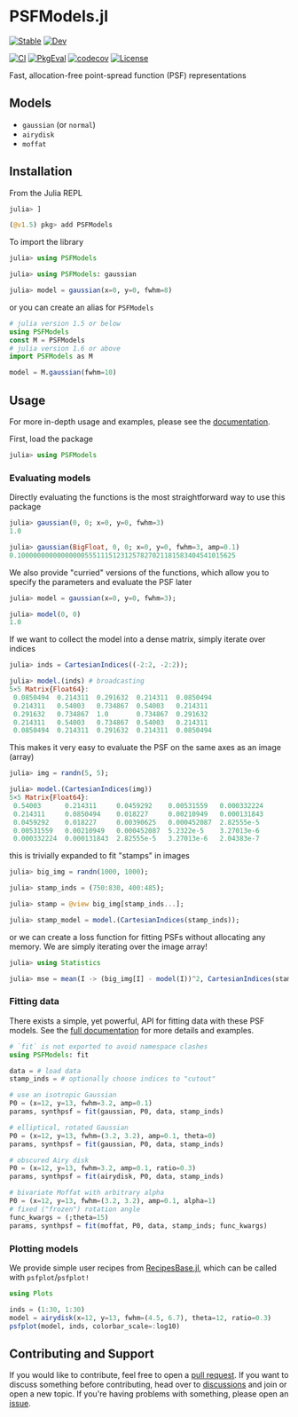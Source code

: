 # PSFModels.jl

[![Stable](https://img.shields.io/badge/docs-stable-blue.svg)](https://juliaastro.org/PSFModels/stable/)
[![Dev](https://img.shields.io/badge/docs-dev-blue.svg)](https://juliaastro.org/PSFModels.jl/dev/)

[![CI](https://github.com/JuliaAstro/PSFModels.jl/actions/workflows/ci.yml/badge.svg)](https://github.com/JuliaAstro/PSFModels.jl/actions/workflows/ci.yml)
[![PkgEval](https://juliaci.github.io/NanosoldierReports/pkgeval_badges/P/PSFModels.svg)](https://juliaci.github.io/NanosoldierReports/pkgeval_badges/report.html)
[![codecov](https://codecov.io/gh/juliaastro/PSFModels.jl/graph/badge.svg?token=Jy06ZuwvVi)](https://codecov.io/gh/juliaastro/PSFModels.jl)
[![License](https://img.shields.io/github/license/JuliaAstro/PSFModels.jl?color=yellow)](LICENSE)

Fast, allocation-free point-spread function (PSF) representations

## Models

* `gaussian` (or `normal`)
* `airydisk`
* `moffat`

## Installation

From the Julia REPL

```julia
julia> ]

(@v1.5) pkg> add PSFModels
```

To import the library

```julia
julia> using PSFModels
```

```julia
julia> using PSFModels: gaussian

julia> model = gaussian(x=0, y=0, fwhm=8)
```

or you can create an alias for `PSFModels`

```julia
# julia version 1.5 or below
using PSFModels
const M = PSFModels
# julia version 1.6 or above
import PSFModels as M

model = M.gaussian(fwhm=10)
```

## Usage

For more in-depth usage and examples, please see the [documentation](https://juliaastro.github.io/PSFModels.jl/dev/).

First, load the package

```julia
julia> using PSFModels
```

### Evaluating models

Directly evaluating the functions is the most straightforward way to use this package

```julia
julia> gaussian(0, 0; x=0, y=0, fwhm=3)
1.0

julia> gaussian(BigFloat, 0, 0; x=0, y=0, fwhm=3, amp=0.1)
0.1000000000000000055511151231257827021181583404541015625
```

We also provide "curried" versions of the functions, which allow you to specify the parameters and evaluate the PSF later

```julia
julia> model = gaussian(x=0, y=0, fwhm=3);

julia> model(0, 0)
1.0
```

If we want to collect the model into a dense matrix, simply iterate over indices

```julia
julia> inds = CartesianIndices((-2:2, -2:2));

julia> model.(inds) # broadcasting
5×5 Matrix{Float64}:
 0.0850494  0.214311  0.291632  0.214311  0.0850494
 0.214311   0.54003   0.734867  0.54003   0.214311
 0.291632   0.734867  1.0       0.734867  0.291632
 0.214311   0.54003   0.734867  0.54003   0.214311
 0.0850494  0.214311  0.291632  0.214311  0.0850494
```

This makes it very easy to evaluate the PSF on the same axes as an image (array)

```julia
julia> img = randn(5, 5);

julia> model.(CartesianIndices(img))
5×5 Matrix{Float64}:
 0.54003      0.214311     0.0459292    0.00531559   0.000332224
 0.214311     0.0850494    0.018227     0.00210949   0.000131843
 0.0459292    0.018227     0.00390625   0.000452087  2.82555e-5
 0.00531559   0.00210949   0.000452087  5.2322e-5    3.27013e-6
 0.000332224  0.000131843  2.82555e-5   3.27013e-6   2.04383e-7
```

this is trivially expanded to fit "stamps" in images

```julia
julia> big_img = randn(1000, 1000);

julia> stamp_inds = (750:830, 400:485);

julia> stamp = @view big_img[stamp_inds...];

julia> stamp_model = model.(CartesianIndices(stamp_inds));
```

or we can create a loss function for fitting PSFs without allocating any memory. We are simply iterating over the image array!

```julia
julia> using Statistics

julia> mse = mean(I -> (big_img[I] - model(I))^2, CartesianIndices(stamp_inds));
```

### Fitting data

There exists a simple, yet powerful, API for fitting data with these PSF models. See the [full documentation](https://juliaastro.github.io/PSFModels.jl/dev) for more details and examples.

```julia
# `fit` is not exported to avoid namespace clashes
using PSFModels: fit

data = # load data
stamp_inds = # optionally choose indices to "cutout"

# use an isotropic Gaussian
P0 = (x=12, y=13, fwhm=3.2, amp=0.1)
params, synthpsf = fit(gaussian, P0, data, stamp_inds)

# elliptical, rotated Gaussian
P0 = (x=12, y=13, fwhm=(3.2, 3.2), amp=0.1, theta=0)
params, synthpsf = fit(gaussian, P0, data, stamp_inds)

# obscured Airy disk
P0 = (x=12, y=13, fwhm=3.2, amp=0.1, ratio=0.3)
params, synthpsf = fit(airydisk, P0, data, stamp_inds)

# bivariate Moffat with arbitrary alpha
P0 = (x=12, y=13, fwhm=(3.2, 3.2), amp=0.1, alpha=1)
# fixed ("frozen") rotation angle
func_kwargs = (;theta=15)
params, synthpsf = fit(moffat, P0, data, stamp_inds; func_kwargs)
```

### Plotting models

We provide simple user recipes from [RecipesBase.jl](https://github.com/JuliaPlots/RecipesBase.jl), which can be called with `psfplot`/`psfplot!`

```julia
using Plots

inds = (1:30, 1:30)
model = airydisk(x=12, y=13, fwhm=(4.5, 6.7), theta=12, ratio=0.3)
psfplot(model, inds, colorbar_scale=:log10)
```

## Contributing and Support

If you would like to contribute, feel free to open a [pull request](https://github.com/JuliaAstro/PSFModels.jl/pulls). If you want to discuss something before contributing, head over to [discussions](https://github.com/JuliaAstro/PSFModels.jl/discussions) and join or open a new topic. If you're having problems with something, please open an [issue](https://github.com/JuliaAstro/PSFModels.jl/issues).

